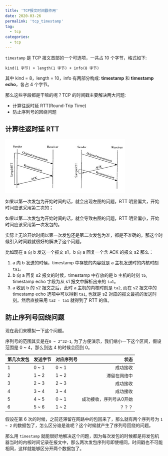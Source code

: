```yaml
---
title: 'TCP报文时间戳作用'
date: 2020-03-26
permalink: 'tcp_timestamp'
tag:
  - tcp
categories:
  - tcp
---
```


`timestamp` 是 TCP 报文首部的一个可选项，一共占 10 个字节，格式如下:

```
kind(1 字节) + length(1 字节) + info(8 字节)
```

其中 kind = 8，length = 10，info 有两部分构成: **timestamp** 和 **timestamp echo**，各占 4 个字节。

那么这些字段都是干嘛的呢？TCP 的时间戳主要解决两大问题:

- 计算往返时延 RTT(Round-Trip Time)
- 防止序列号的回绕问题

## 计算往返时延 RTT

![往返时延](./images/RTT.jpg)

如果以第一次发包为开始时间的话，就会出现左图的问题，RTT 明显偏大，开始时间应该采用第二次的；

如果以第二次发包为开始时间的话，就会导致右图的问题，RTT 明显偏小，开始时间应该采用第一次发包的。

实际上无论开始时间以第一次发包还是第二次发包为准，都是不准确的。那这个时候引入时间戳就很好的解决了这个问题。

比如现在 a 向 b 发送一个报文 s1，b 向 a 回复一个含 ACK 的报文 s2 那么：

1. a 向 b 发送的时候，timestamp 中存放的内容就是 a 主机发送时的内核时刻 `ta1`。
2. b 向 a 回复 s2 报文的时候，timestamp 中存放的是 b 主机的时刻 `tb`, timestamp echo 字段为从 s1 报文中解析出来的 `ta1`。
3. a 收到 b 的 s2 报文之后，此时 a 主机的内核时刻是 `ta2`, 而在 s2 报文中的 timestamp echo 选项中可以得到 `ta1`, 也就是 s2 对应的报文最初的发送时刻。然后直接采用 `ta2 - ta1` 就得到了 RTT 的值。

## 防止序列号回绕问题

现在我们来模拟一下这个问题。

序列号的范围其实是在`0 ~ 2^32-1`, 为了方便演示，我们缩小一下这个区间，假设范围是 0 ~ 4，那么到达 4 的时候会回到 0。

| 第几次发包 | 发送字节 | 对应序列号 | 状态 |
| :------- | ------- | -------- | ---: |
| 1 | 0 ~ 1 | 0 ~ 1 | 成功接收      |
| 2 | 1 ~ 2 | 1 ~ 2 | 滞留在网络中   |
| 3 | 2 ~ 3 | 2 ~ 3 | 成功接收      |
| 4 | 3 ~ 4 | 3 ~ 4 | 成功接收      |
| 5 | 4 ~ 5 | 0 ~ 1 | 成功接收，序列号从0开始 |
| 6 | 5 ~ 6 | 1 ~ 2 | ？？？        |

假设在第 6 次的时候，之前还滞留在网路中的包回来了，那么就有两个序列号为 `1 ~ 2` 的数据包了，怎么区分谁是谁呢？这个时候就产生了序列号回绕的问题。

那么用 `timestamp` 就能很好地解决这个问题，因为每次发包的时候都是将发包机器当时的内核时间记录在报文中，那么两次发包序列号即使相同，时间戳也不可能相同，这样就能够区分开两个数据包了。
